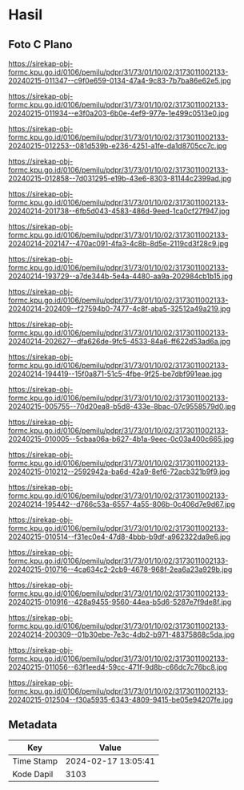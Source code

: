 # Hasil

## Foto C Plano

https://sirekap-obj-formc.kpu.go.id/0106/pemilu/pdpr/31/73/01/10/02/3173011002133-20240215-011347--c9f0e659-0134-47a4-9c83-7b7ba86e62e5.jpg

https://sirekap-obj-formc.kpu.go.id/0106/pemilu/pdpr/31/73/01/10/02/3173011002133-20240215-011934--e3f0a203-6b0e-4ef9-977e-1e499c0513e0.jpg

https://sirekap-obj-formc.kpu.go.id/0106/pemilu/pdpr/31/73/01/10/02/3173011002133-20240215-012253--081d539b-e236-4251-a1fe-da1d8705cc7c.jpg

https://sirekap-obj-formc.kpu.go.id/0106/pemilu/pdpr/31/73/01/10/02/3173011002133-20240215-012858--7d031295-e19b-43e6-8303-81144c2399ad.jpg

https://sirekap-obj-formc.kpu.go.id/0106/pemilu/pdpr/31/73/01/10/02/3173011002133-20240214-201738--6fb5d043-4583-486d-9eed-1ca0cf27f947.jpg

https://sirekap-obj-formc.kpu.go.id/0106/pemilu/pdpr/31/73/01/10/02/3173011002133-20240214-202147--470ac091-4fa3-4c8b-8d5e-2119cd3f28c9.jpg

https://sirekap-obj-formc.kpu.go.id/0106/pemilu/pdpr/31/73/01/10/02/3173011002133-20240214-193729--a7de344b-5e4a-4480-aa9a-202984cb1b15.jpg

https://sirekap-obj-formc.kpu.go.id/0106/pemilu/pdpr/31/73/01/10/02/3173011002133-20240214-202409--f27594b0-7477-4c8f-aba5-32512a49a219.jpg

https://sirekap-obj-formc.kpu.go.id/0106/pemilu/pdpr/31/73/01/10/02/3173011002133-20240214-202627--dfa626de-9fc5-4533-84a6-ff622d53ad6a.jpg

https://sirekap-obj-formc.kpu.go.id/0106/pemilu/pdpr/31/73/01/10/02/3173011002133-20240214-194419--15f0a871-51c5-4fbe-9f25-be7dbf991eae.jpg

https://sirekap-obj-formc.kpu.go.id/0106/pemilu/pdpr/31/73/01/10/02/3173011002133-20240215-005755--70d20ea8-b5d8-433e-8bac-07c9558579d0.jpg

https://sirekap-obj-formc.kpu.go.id/0106/pemilu/pdpr/31/73/01/10/02/3173011002133-20240215-010005--5cbaa06a-b627-4b1a-9eec-0c03a400c665.jpg

https://sirekap-obj-formc.kpu.go.id/0106/pemilu/pdpr/31/73/01/10/02/3173011002133-20240215-010212--2592942a-ba6d-42a9-8ef6-72acb321b9f9.jpg

https://sirekap-obj-formc.kpu.go.id/0106/pemilu/pdpr/31/73/01/10/02/3173011002133-20240214-195442--d766c53a-6557-4a55-806b-0c406d7e9d67.jpg

https://sirekap-obj-formc.kpu.go.id/0106/pemilu/pdpr/31/73/01/10/02/3173011002133-20240215-010514--f31ec0e4-47d8-4bbb-b9df-a962322da9e6.jpg

https://sirekap-obj-formc.kpu.go.id/0106/pemilu/pdpr/31/73/01/10/02/3173011002133-20240215-010716--4ca634c2-2cb9-4678-968f-2ea6a23a929b.jpg

https://sirekap-obj-formc.kpu.go.id/0106/pemilu/pdpr/31/73/01/10/02/3173011002133-20240215-010916--428a9455-9560-44ea-b5d6-5287e7f9de8f.jpg

https://sirekap-obj-formc.kpu.go.id/0106/pemilu/pdpr/31/73/01/10/02/3173011002133-20240214-200309--01b30ebe-7e3c-4db2-b971-48375868c5da.jpg

https://sirekap-obj-formc.kpu.go.id/0106/pemilu/pdpr/31/73/01/10/02/3173011002133-20240215-011056--63f1eed4-59cc-471f-9d8b-c66dc7c76bc8.jpg

https://sirekap-obj-formc.kpu.go.id/0106/pemilu/pdpr/31/73/01/10/02/3173011002133-20240215-012504--f30a5935-6343-4809-9415-be05e94207fe.jpg


## Metadata

| Key        | Value               |
| ---------- | ------------------- |
| Time Stamp | 2024-02-17 13:05:41 |
| Kode Dapil | 3103                |



